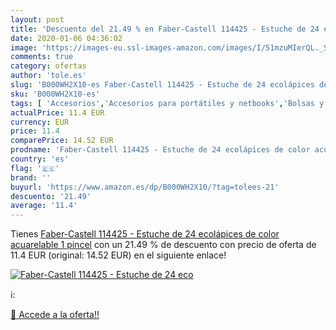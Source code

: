 ```yaml
---
layout: post
title: 'Descuento del 21.49 % en Faber-Castell 114425 - Estuche de 24 eco'
date: 2020-01-06 04:36:02
image: 'https://images-eu.ssl-images-amazon.com/images/I/51mzuMIerQL._SL400_.jpg'
comments: true
category: ofertas
author: 'tole.es'
slug: 'B000WH2X10-es Faber-Castell 114425 - Estuche de 24 ecolápices de color...'
sku: 'B000WH2X10-es'
tags: [ 'Accesorios','Accesorios para portátiles y netbooks','Bolsas y fundas para portátiles y netbooks','Bolígrafos, lápices y útiles de escritura','Equipaje','Informática','Mochilas','Mochilas para portátiles y netbooks','Mochilas tipo casual','Oficina y papelería','Rotuladores permanentes','Rotuladores y subrayadores','faber-castell', ]
actualPrice: 11.4 EUR
currency: EUR
price: 11.4
comparePrice: 14.52 EUR
prodname: 'Faber-Castell 114425 - Estuche de 24 ecolápices de color acuarelable  1 pincel'
country: 'es'
flag: '🇪🇸'
brand: ''
buyurl: 'https://www.amazon.es/dp/B000WH2X10/?tag=tolees-21'
descuento: '21.49'
average: '11.4'
---
```


Tienes [Faber-Castell 114425 - Estuche de 24 ecolápices de color acuarelable  1 pincel](https://www.amazon.es/dp/B000WH2X10/?tag=tolees-21) con un 21.49 % de descuento con precio de oferta de 11.4 EUR (original: 14.52 EUR) en el siguiente enlace!

[![Faber-Castell 114425 - Estuche de 24 eco](https://images-eu.ssl-images-amazon.com/images/I/51mzuMIerQL._SL400_.jpg)](https://www.amazon.es/dp/B000WH2X10/?tag=tolees-21)

ℹ️:


[🛒 Accede a la oferta!!](https://www.amazon.es/dp/B000WH2X10/?tag=tolees-21)
